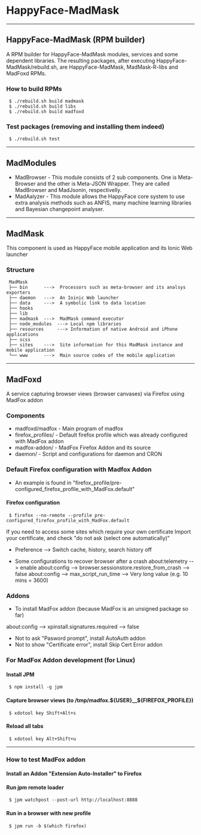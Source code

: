 # HappyFace-MadMask
--------------------------
## HappyFace-MadMask (RPM builder)
A RPM builder for HappyFace-MadMask modules, services and some dependent libraries. The resulting packages, after executing HappyFace-MadMask/rebuild.sh, are HappyFace-MadMask, MadMask-R-libs and MadFoxd RPMs.

### How to build RPMs
     $ ./rebuild.sh build madmask
     $ ./rebuild.sh build libs
     $ ./rebuild.sh build madfoxd

### Test packages (removing and installing them indeed)
     $ ./rebuild.sh test

--------------------------
## MadModules
* MadBrowser - This module consists of 2 sub components. One is Meta-Browser and the other is Meta-JSON Wrapper. They are called MadBrowser and MadJsonin, respectivelly.
* MadAalyzer - This module allows the HappyFace core system to use extra analysis methods such as ANFIS, many machine learning libraries and Bayesian changepoint analyser.



--------------------------
## MadMask
This component is used as HappyFace mobile application and its Ionic Web launcher

### Structure
     MadMask
     ├── bin      --->  Processors such as meta-browser and its analsys exporters
     ├── daemon   --->  An Ioinic Web launcher
     ├── data     --->  A symbolic link to data location
     ├── hooks
     ├── lib
     ├── madmask  --->  MadMask command executor
     ├── node_modules  ---> Local npm libraries
     ├── resources     ---> Information of native Android and iPhone applications
     ├── scss
     ├── sites    --->  Site information for this MadMask instance and mobile application
     └── www      --->  Main source codes of the mobile application


--------------------------
## MadFoxd
A service capturing browser views (browser canvases) via Firefox using MadFox addon

### Components
* madfoxd/madfox - Main program of madfox
* firefox_profiles/ - Default firefox profile which was already configured with MadFox addon
* madfox-addon/ - MadFox Firefox Addon and its source
* daemon/ - Script and configurations for daemon and CRON


### Default Firefox configuration with Madfox Addon
 * An example is found in "firefox_profile/pre-configured_firefox_profile_with_MadFox.default"
#### Firefox configuration
     $ firefox --no-remote --profile pre-configured_firefox_profile_with_MadFox.default

 If you need to access some sites which require your own certificate
 Import your certificate, and check "do not ask (select one automatically)"

 * Preference --> Switch cache, history, search history off

 * Some configurations to recover browser after a crash
     about:telemetry --> enable
     about:config --> browser.sessionstore.restore_from_crash --> false
     about:config --> max_script_run_time --> Very long value (e.g. 10 mins = 3600)


### Addons
 * To install MadFox addon (because MadFox is an unsigned package so far)

 about:config --> xpinstall.signatures.required --> false

 * Not to ask "Pasword prompt", install AutoAuth addon
 * Not to show "Certificate error", install Skip Cert Error addon


### For MadFox Addon development (for Linux)
#### Install JPM
     $ npm install -g jpm

#### Capture browser views (to /tmp/madfox.${USER}__${FIREFOX_PROFILE})
     $ xdotool key Shift+Alt+s

#### Reload all tabs
     $ xdotool key Alt+Shift+u


------------------
### How to test MadFox addon
#### Install an Addon "Extension Auto-Installer" to Firefox

#### Run jpm remote loader
     $ jpm watchpost --post-url http://localhost:8888

#### Run in a browser with new profile
     $ jpm run -b $(which firefox)


